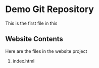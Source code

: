 # Demo Git Repository

This is the first file in this

## Website Contents
Here are the files in the website project
1. index.html
